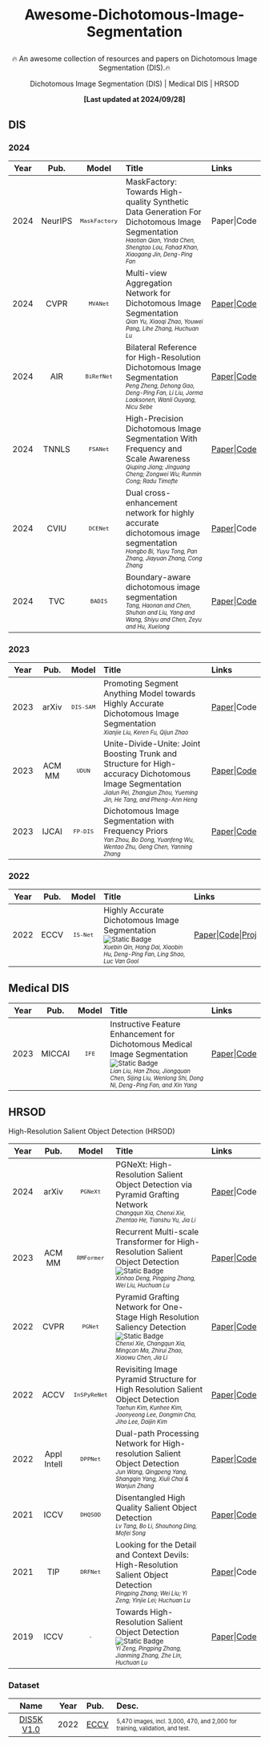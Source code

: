# <p align="center">Awesome-Dichotomous-Image-Segmentation</p>
<p align="center">🔥 An awesome collection of resources and papers on Dichotomous Image Segmentation (DIS).🔥</p>   

<p align="center">Dichotomous Image Segmentation (DIS) | Medical DIS | HRSOD</p>  

**<p align="center">[Last updated at 2024/09/28]</p>**   


<!--
## Content:  
- [xxx](#xxx)

--------------------------------------------------------------------------------------
-->


## DIS


### 2024 

| **Year** | **Pub.** | **Model** | **Title**          | **Links**        |
| :------: | :------: | :------: | :----------------------------------------------------------- |  :----------------------------------------------------------- |
| 2024     | NeurIPS | <sup>`MaskFactory`</sup>  | MaskFactory: Towards High-quality Synthetic Data Generation For Dichotomous Image Segmentation    <br> <sup><sub>*Haotian Qian, Yinda Chen, Shengtao Lou, Fahad Khan, Xiaogang Jin, Deng-Ping Fan*</sub></sup>  | Paper\|Code
| 2024     | CVPR    | <sup>`MVANet`</sup>  | Multi-view Aggregation Network for Dichotomous Image Segmentation   <br> <sup><sub>*Qian Yu, Xiaoqi Zhao, Youwei Pang, Lihe Zhang, Huchuan Lu*</sub></sup>  | [Paper](https://arxiv.org/abs/2404.07445)\|[Code](https://github.com/qianyu-dlut/MVANet)
| 2024     | AIR    | <sup>`BiRefNet`</sup>  |Bilateral Reference for High-Resolution Dichotomous Image Segmentation   <br> <sup><sub>*Peng Zheng, Dehong Gao, Deng-Ping Fan, Li Liu, Jorma Laaksonen, Wanli Ouyang, Nicu Sebe*</sub></sup>  | [Paper](https://arxiv.org/abs/2401.03407)\|[Code](https://github.com/ZhengPeng7/BiRefNet)
| 2024     | TNNLS  |  <sup>`FSANet`</sup>  | High-Precision Dichotomous Image Segmentation With Frequency and Scale Awareness    <br> <sup><sub>*Qiuping Jiang; Jinguang Cheng; Zongwei Wu; Runmin Cong; Radu Timofte*</sub></sup>  | [Paper](https://ieeexplore.ieee.org/abstract/document/10638122)\|[Code](https://github.com/chasecjg/FSANet)
| 2024     | CVIU  | <sup>`DCENet`</sup>  | Dual cross-enhancement network for highly accurate dichotomous image segmentation   <br> <sup><sub>*Hongbo Bi, Yuyu Tong, Pan Zhang, Jiayuan Zhang, Cong Zhang*</sub></sup>  | [Paper](https://www.sciencedirect.com/science/article/abs/pii/S1077314224002030)\|Code
| 2024     | TVC   | <sup>`BADIS`</sup>  | Boundary-aware dichotomous image segmentation      <br> <sup><sub>*Tang, Haonan and Chen, Shuhan and Liu, Yang and Wang, Shiyu and Chen, Zeyu and Hu, Xuelong*</sub></sup>  | [Paper](https://link.springer.com/article/10.1007/s00371-024-03295-5)\|[Code](https://github.com/m0ho/Boundary-Aware-Dichotomous-Image-Segmentation)



### 2023 

| **Year** | **Pub.** | **Model** | **Title**          | **Links**        |
| :------: | :------: | :------: | :----------------------------------------------------------- |  :----------------------------------------------------------- |
| 2023     | arXiv    | <sup>`DIS-SAM`</sup>  | Promoting Segment Anything Model towards Highly Accurate Dichotomous Image Segmentation   <br> <sup><sub>*Xianjie Liu, Keren Fu, Qijun Zhao*</sub></sup>  | [Paper](https://arxiv.org/abs/2401.00248)\|Code
| 2023     | ACM MM   |  <sup>`UDUN`</sup>  | Unite-Divide-Unite: Joint Boosting Trunk and Structure for High-accuracy Dichotomous Image Segmentation  <br> <sup><sub>*Jialun Pei, Zhangjun Zhou, Yueming Jin, He Tang, and Pheng-Ann Heng*</sub></sup>  | [Paper](https://arxiv.org/abs/2307.14052)\|[Code](https://github.com/PJLallen/UDUN) 
| 2023     | IJCAI    |  <sup>`FP-DIS`</sup>  | Dichotomous Image Segmentation with Frequency Priors      <br> <sup><sub>*Yan Zhou, Bo Dong, Yuanfeng Wu, Wentao Zhu, Geng Chen, Yanning Zhang*</sub></sup>  | [Paper](https://www.ijcai.org/proceedings/2023/202)\|[Code](https://github.com/dongbo811/FP-DIS)



### 2022 

| **Year** | **Pub.** | **Model** | **Title**          | **Links**        |
| :------: | :------: | :------: | :----------------------------------------------------------- |  :----------------------------------------------------------- |
| 2022    | ECCV | <sup>`IS-Net`</sup> |  Highly Accurate Dichotomous Image Segmentation  <sub>![Static Badge](https://img.shields.io/badge/DIS5K--V1.0-grey)</sub>   <br> <sup><sub>*Xuebin Qin, Hang Dai, Xiaobin Hu, Deng-Ping Fan, Ling Shao, Luc Van Gool*</sub></sup>  | [Paper](https://arxiv.org/abs/2203.03041)\|[Code](https://github.com/xuebinqin/DIS)\|[Proj](https://xuebinqin.github.io/dis/index.html)



## Medical DIS

| **Year** | **Pub.** | **Model** | **Title**          | **Links**        |
| :------: | :------: | :------: | :----------------------------------------------------------- |  :----------------------------------------------------------- |
| 2023    | MICCAI | <sup>`IFE`</sup> | Instructive Feature Enhancement for Dichotomous Medical Image Segmentation  <sub>![Static Badge](https://img.shields.io/badge/Cosmos55k-grey)</sub>   <br> <sup><sub>*Lian Liu, Han Zhou, Jiongquan Chen, Sijing Liu, Wenlong Shi, Dong Ni, Deng-Ping Fan, and Xin Yang*</sub></sup>  | [Paper](https://arxiv.org/abs/2306.03497)\|[Code](https://github.com/yezi-66/IFE)



## HRSOD
High-Resolution Salient Object Detection (HRSOD)

| **Year** | **Pub.** | **Model** | **Title**          | **Links**        |
| :------: | :------: | :------: |:----------------------------------------------------------- |  :----------------------------------------------------------- |
| 2024    | arXiv     | <sup>`PGNeXt`</sup> | PGNeXt: High-Resolution Salient Object Detection via Pyramid Grafting Network   <br> <sup><sub>*Changqun Xia, Chenxi Xie, Zhentao He, Tianshu Yu, Jia Li*</sub></sup>  | [Paper](https://www.arxiv.org/abs/2408.01137)\|Code
| 2023    | ACM MM    | <sup>`RMFormer`</sup> | Recurrent Multi-scale Transformer for High-Resolution Salient Object Detection  <sub>![Static Badge](https://img.shields.io/badge/HRS10K-grey)</sub>   <br> <sup><sub>*Xinhao Deng, Pingping Zhang, Wei Liu, Huchuan Lu*</sub></sup>  | [Paper](https://dl.acm.org/doi/abs/10.1145/3581783.3611983)\|[Code](https://github.com/DrowsyMon/RMFormer) 
| 2022    | CVPR      | <sup>`PGNet`</sup> | Pyramid Grafting Network for One-Stage High Resolution Saliency Detection  <sub>![Static Badge](https://img.shields.io/badge/UHRSD-grey)</sub>   <br> <sup><sub>*Chenxi Xie, Changqun Xia, Mingcan Ma, Zhirui Zhao, Xiaowu Chen, Jia Li*</sub></sup>  | [Paper](https://openaccess.thecvf.com/content/CVPR2022/html/Xie_Pyramid_Grafting_Network_for_One-Stage_High_Resolution_Saliency_Detection_CVPR_2022_paper.html)\|[Code](https://github.com/iCVTEAM/PGNet)
| 2022    | ACCV      | <sup>`InSPyReNet`</sup> |  Revisiting Image Pyramid Structure for High Resolution Salient Object Detection    <br> <sup><sub>*Taehun Kim, Kunhee Kim, Joonyeong Lee, Dongmin Cha, Jiho Lee, Daijin Kim*</sub></sup>  | [Paper](https://openaccess.thecvf.com/content/ACCV2022/html/Kim_Revisiting_Image_Pyramid_Structure_for_High_Resolution_Salient_Object_Detection_ACCV_2022_paper.html)\|[Code](https://github.com/plemeri/InSPyReNet)
| 2022    | Appl Intell | <sup>`DPPNet`</sup> |  Dual-path Processing Network for High-resolution Salient Object Detection     <br> <sup><sub>*Jun Wang, Qingpeng Yang, Shangqin Yang, Xiuli Chai & Wanjun Zhang*</sub></sup>  | [Paper](https://link.springer.com/article/10.1007/s10489-021-02971-6)\|[Code](https://github.com/YQP-CV/DPPNet) 
| 2021    | ICCV      | <sup>`DHQSOD`</sup> | Disentangled High Quality Salient Object Detection    <br> <sup><sub>*Lv Tang, Bo Li, Shouhong Ding, Mofei Song*</sub></sup>  | [Paper](https://openaccess.thecvf.com/content/ICCV2021/html/Tang_Disentangled_High_Quality_Salient_Object_Detection_ICCV_2021_paper.html)\|[Code](https://github.com/luckybird1994/HQSOD)
| 2021    | TIP       | <sup>`DRFNet`</sup> | Looking for the Detail and Context Devils: High-Resolution Salient Object Detection  <br> <sup><sub>*Pingping Zhang; Wei Liu; Yi Zeng; Yinjie Lei; Huchuan Lu*</sub></sup>  | [Paper](https://ieeexplore.ieee.org/abstract/document/9361432)\|Code
| 2019    | ICCV      | <sup>`-`</sup> | Towards High-Resolution Salient Object Detection   <sub>![Static Badge](https://img.shields.io/badge/HRSOD-grey)</sub>  <br> <sup><sub>*Yi Zeng, Pingping Zhang, Jianming Zhang, Zhe Lin, Huchuan Lu*</sub></sup>  | [Paper](https://openaccess.thecvf.com/content_ICCV_2019/html/Zeng_Towards_High-Resolution_Salient_Object_Detection_ICCV_2019_paper.html)\|[Code](https://github.com/yi94code/HRSOD)






### Dataset 

| **Name** | **Year** | **Pub.**       |  **Desc.**        |  
| :------: | :------: | :-------------- | :--------- |
| [DIS5K V1.0](https://github.com/xuebinqin/DIS) | 2022 | [ECCV](https://arxiv.org/abs/2203.03041)  | <sup><sub>5,470 images, incl. 3,000, 470, and 2,000 for training, validation, and test.</sub></sup>





